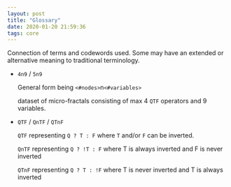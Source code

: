 ```yaml
---
layout: post
title: "Glossary"
date: 2020-01-20 21:59:36
tags: core
---
```


Connection of terms and codewords used. 
Some may have an extended or alternative meaning to traditional terminology.

* `4n9` / `5n9`

    General form being `<#nodes>`n`<#variables>`
     
    dataset of micro-fractals consisting of max 4 `QTF` operators and 9 variables. 

* `QTF` / `QnTF` / `QTnF`

   `QTF` representing `Q ? T : F` where `T` and/or `F` can be inverted.
   
   `QnTF` representing `Q ? !T : F` where T is always inverted and F is never inverted
   
   `QTnF` representing `Q ? T : !F` where T is never inverted and T is always inverted
   
   